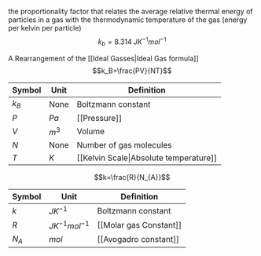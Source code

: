 the proportionality factor that relates the average relative thermal energy of particles in a gas with the thermodynamic temperature of the gas (energy per kelvin per particle)
$$k_{b}=8.314 \;JK^{-1}mol^{-1}$$

A Rearrangement of the [[Ideal Gasses|Ideal Gas formula]]
$$k_B=\frac{PV}{NT}$$

| Symbol | Unit  | Definition                             |
| ------ | ----- | -------------------------------------- |
| $k_B$  | None  | Boltzmann constant                     |
| $P$    | $Pa$  | [[Pressure]]                           |
| $V$    | $m^3$ | Volume                                 |
| $N$    | None  | Number of gas molecules                |
| $T$    | $K$   | [[Kelvin Scale\|Absolute temperature]] |

$$k=\frac{R}{N_{A}}$$

| Symbol | Unit | Definition |
| ------ | ---- | ---------- |
| $k$    |  $JK^{-1}$    | Boltzmann constant           |
| $R$    | $JK^{-1}mol^{-1}$     | [[Molar gas Constant]]           |
| $N_{A}$       | $mol$     |  [[Avogadro constant]]          |
